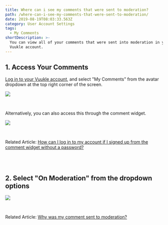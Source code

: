 ```yaml
---
title: Where can i see my comments that were sent to moderation?
path: /where-can-i-see-my-comments-that-were-sent-to-moderation/
date: 2019-08-19T08:03:33.563Z
category: User Account Settings
tags:
  - My Comments
shortDescription: >-
  You can view all of your comments that were sent into moderation in your
  Vuukle account.
---
```

## 1. Access Your Comments

[Log in to your Vuukle account](https://news.vuukle.com), and select "My Comments" from the avatar dropdown at the top right corner of the screen.

![](/img/my-comments.png)

<br>

Alternatively, you can also access this through the comment widget.

![](/img/widget-my-comments.png)

<br>

Related Article: [How can I log in to my account if I signed up from the comment widget without a password?](https://docs.vuukle.com/how-can-i-log-in-to-my-account-if-i-signed-up-from-the-comment-widget-without-a-password/)

<br>

<br>

## 2. Select "On Moderation" from the dropdown options

![](/img/my-comments-on-moderation.png)

<br>

Related Article: [Why was my comment sent to moderation?](https://docs.vuukle.com/why-was-my-comment-sent-to-moderation/)

